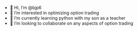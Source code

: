 - 👋 Hi, I’m @bjp6
- 👀 I’m interested in optimizing option trading
- 🌱 I’m currently learning python with my son as a teacher
- 💞️ I’m looking to collaborate on any aspects of option trading

